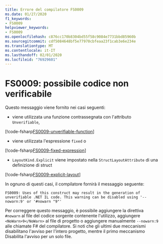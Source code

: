 ```yaml
---
title: Errore del compilatore FS0009
ms.date: 01/27/2020
f1_keywords:
- FS0009
helpviewer_keywords:
- FS0009
ms.openlocfilehash: c876cc170b8304bd55f58c9084e7731bbd85960b
ms.sourcegitcommit: cdf5084648bf5e77970cbfeaa23f1cab3e6e234e
ms.translationtype: MT
ms.contentlocale: it-IT
ms.lasthandoff: 02/01/2020
ms.locfileid: "76929601"
---
```

# <a name="fs0009-possible-unverifiable-code"></a>FS0009: possibile codice non verificabile

Questo messaggio viene fornito nei casi seguenti:

* viene utilizzata una funzione contrassegnata con l'attributo `Unverifiable`,

[!code-fsharp[FS0009-unverifiable-function](~/samples/snippets/fsharp/compiler-messages/fs0009.fs#L2)]

* viene utilizzata l'espressione `fixed` o

[!code-fsharp[FS0009-fixed-expression](~/samples/snippets/fsharp/compiler-messages/fs0009.fs#L5-L9)]

* `LayoutKind.Explicit` viene impostato nella `StructLayoutAttribute` di una definizione di struct

[!code-fsharp[FS0009-explicit-layout](~/samples/snippets/fsharp/compiler-messages/fs0009.fs#L12-L16)]

In ognuno di questi casi, il compilatore fornirà il messaggio seguente:

```text
FS0009: Uses of this construct may result in the generation of unverifiable .NET IL code. This warning can be disabled using '--nowarn:9' or '#nowarn "9"'
```

Per correggere questo messaggio, è possibile aggiungere la direttiva `#nowarn` al file del codice sorgente contenente l'utilizzo, aggiungere `<NoWarn>9</NoWarn>` al file di progetto o aggiungere manualmente `--nowarn:9` alle chiamate F# del compilatore. Si noti che gli ultimi due meccanismi disabilitano l'avviso per l'intero progetto, mentre il primo meccanismo Disabilita l'avviso per un solo file.
